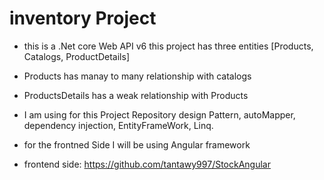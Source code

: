 # inventory Project 
- this is a .Net core Web API v6
this project has three entities [Products, Catalogs, ProductDetails]

- Products has manay to many relationship with catalogs
- ProductsDetails has a weak relationship with Products

- I am using for this Project Repository design Pattern, autoMapper, dependency injection, EntityFrameWork, Linq.
- for the frontned Side I will be using Angular framework 

- frontend side: https://github.com/tantawy997/StockAngular
